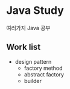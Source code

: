 # Java Study
여러가지 Java 공부

## Work list
- design pattern
  - factory method
  - abstract factory 
  - builder